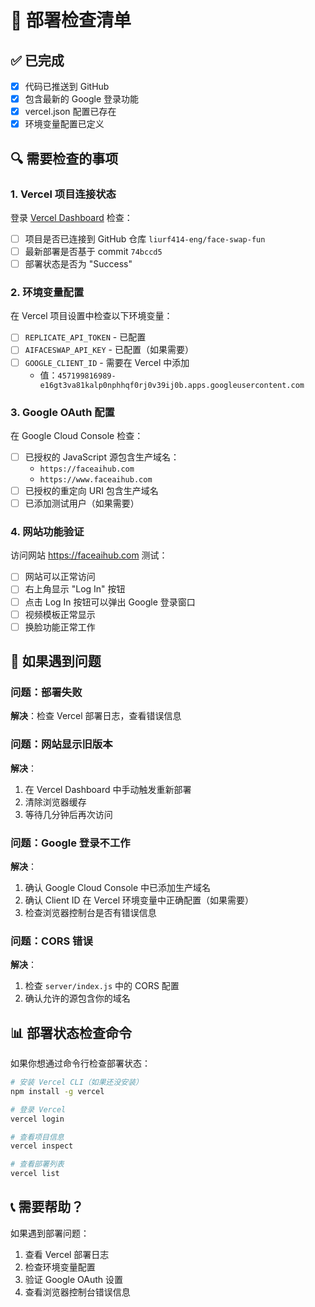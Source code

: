# 🚀 部署检查清单

## ✅ 已完成

- [x] 代码已推送到 GitHub
- [x] 包含最新的 Google 登录功能
- [x] vercel.json 配置已存在
- [x] 环境变量配置已定义

## 🔍 需要检查的事项

### 1. Vercel 项目连接状态

登录 [Vercel Dashboard](https://vercel.com/dashboard) 检查：
- [ ] 项目是否已连接到 GitHub 仓库 `liurf414-eng/face-swap-fun`
- [ ] 最新部署是否基于 commit `74bccd5`
- [ ] 部署状态是否为 "Success"

### 2. 环境变量配置

在 Vercel 项目设置中检查以下环境变量：
- [ ] `REPLICATE_API_TOKEN` - 已配置
- [ ] `AIFACESWAP_API_KEY` - 已配置（如果需要）
- [ ] `GOOGLE_CLIENT_ID` - 需要在 Vercel 中添加
  - 值：`457199816989-e16gt3va81kalp0nphhqf0rj0v39ij0b.apps.googleusercontent.com`

### 3. Google OAuth 配置

在 Google Cloud Console 检查：
- [ ] 已授权的 JavaScript 源包含生产域名：
  - `https://faceaihub.com`
  - `https://www.faceaihub.com`
- [ ] 已授权的重定向 URI 包含生产域名
- [ ] 已添加测试用户（如果需要）

### 4. 网站功能验证

访问网站 https://faceaihub.com 测试：
- [ ] 网站可以正常访问
- [ ] 右上角显示 "Log In" 按钮
- [ ] 点击 Log In 按钮可以弹出 Google 登录窗口
- [ ] 视频模板正常显示
- [ ] 换脸功能正常工作

## 🔧 如果遇到问题

### 问题：部署失败
**解决**：检查 Vercel 部署日志，查看错误信息

### 问题：网站显示旧版本
**解决**：
1. 在 Vercel Dashboard 中手动触发重新部署
2. 清除浏览器缓存
3. 等待几分钟后再次访问

### 问题：Google 登录不工作
**解决**：
1. 确认 Google Cloud Console 中已添加生产域名
2. 确认 Client ID 在 Vercel 环境变量中正确配置（如果需要）
3. 检查浏览器控制台是否有错误信息

### 问题：CORS 错误
**解决**：
1. 检查 `server/index.js` 中的 CORS 配置
2. 确认允许的源包含你的域名

## 📊 部署状态检查命令

如果你想通过命令行检查部署状态：

```bash
# 安装 Vercel CLI（如果还没安装）
npm install -g vercel

# 登录 Vercel
vercel login

# 查看项目信息
vercel inspect

# 查看部署列表
vercel list
```

## 📞 需要帮助？

如果遇到部署问题：
1. 查看 Vercel 部署日志
2. 检查环境变量配置
3. 验证 Google OAuth 设置
4. 查看浏览器控制台错误信息

